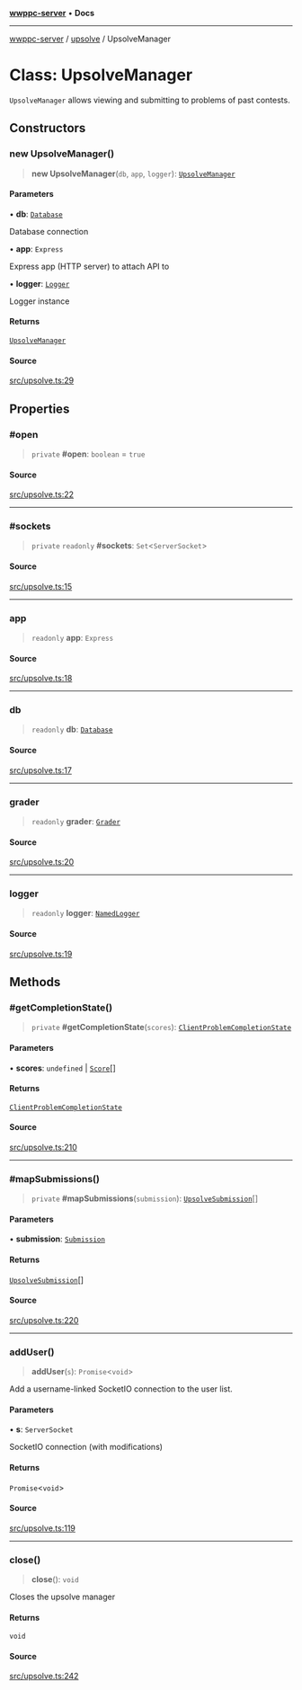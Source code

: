 [**wwppc-server**](../../README.md) • **Docs**

***

[wwppc-server](../../modules.md) / [upsolve](../README.md) / UpsolveManager

# Class: UpsolveManager

`UpsolveManager` allows viewing and submitting to problems of past contests.

## Constructors

### new UpsolveManager()

> **new UpsolveManager**(`db`, `app`, `logger`): [`UpsolveManager`](UpsolveManager.md)

#### Parameters

• **db**: [`Database`](../../database/classes/Database.md)

Database connection

• **app**: `Express`

Express app (HTTP server) to attach API to

• **logger**: [`Logger`](../../log/interfaces/Logger.md)

Logger instance

#### Returns

[`UpsolveManager`](UpsolveManager.md)

#### Source

[src/upsolve.ts:29](https://github.com/WWPPC/WWPPC-server/blob/5af5647ee3617fa27e87b8a991f7e99d942ffb71/src/upsolve.ts#L29)

## Properties

### #open

> `private` **#open**: `boolean` = `true`

#### Source

[src/upsolve.ts:22](https://github.com/WWPPC/WWPPC-server/blob/5af5647ee3617fa27e87b8a991f7e99d942ffb71/src/upsolve.ts#L22)

***

### #sockets

> `private` `readonly` **#sockets**: `Set`\<`ServerSocket`\>

#### Source

[src/upsolve.ts:15](https://github.com/WWPPC/WWPPC-server/blob/5af5647ee3617fa27e87b8a991f7e99d942ffb71/src/upsolve.ts#L15)

***

### app

> `readonly` **app**: `Express`

#### Source

[src/upsolve.ts:18](https://github.com/WWPPC/WWPPC-server/blob/5af5647ee3617fa27e87b8a991f7e99d942ffb71/src/upsolve.ts#L18)

***

### db

> `readonly` **db**: [`Database`](../../database/classes/Database.md)

#### Source

[src/upsolve.ts:17](https://github.com/WWPPC/WWPPC-server/blob/5af5647ee3617fa27e87b8a991f7e99d942ffb71/src/upsolve.ts#L17)

***

### grader

> `readonly` **grader**: [`Grader`](../../grader/classes/Grader.md)

#### Source

[src/upsolve.ts:20](https://github.com/WWPPC/WWPPC-server/blob/5af5647ee3617fa27e87b8a991f7e99d942ffb71/src/upsolve.ts#L20)

***

### logger

> `readonly` **logger**: [`NamedLogger`](../../log/classes/NamedLogger.md)

#### Source

[src/upsolve.ts:19](https://github.com/WWPPC/WWPPC-server/blob/5af5647ee3617fa27e87b8a991f7e99d942ffb71/src/upsolve.ts#L19)

## Methods

### #getCompletionState()

> `private` **#getCompletionState**(`scores`): [`ClientProblemCompletionState`](../../contest/enumerations/ClientProblemCompletionState.md)

#### Parameters

• **scores**: `undefined` \| [`Score`](../../database/interfaces/Score.md)[]

#### Returns

[`ClientProblemCompletionState`](../../contest/enumerations/ClientProblemCompletionState.md)

#### Source

[src/upsolve.ts:210](https://github.com/WWPPC/WWPPC-server/blob/5af5647ee3617fa27e87b8a991f7e99d942ffb71/src/upsolve.ts#L210)

***

### #mapSubmissions()

> `private` **#mapSubmissions**(`submission`): [`UpsolveSubmission`](../interfaces/UpsolveSubmission.md)[]

#### Parameters

• **submission**: [`Submission`](../../database/interfaces/Submission.md)

#### Returns

[`UpsolveSubmission`](../interfaces/UpsolveSubmission.md)[]

#### Source

[src/upsolve.ts:220](https://github.com/WWPPC/WWPPC-server/blob/5af5647ee3617fa27e87b8a991f7e99d942ffb71/src/upsolve.ts#L220)

***

### addUser()

> **addUser**(`s`): `Promise`\<`void`\>

Add a username-linked SocketIO connection to the user list.

#### Parameters

• **s**: `ServerSocket`

SocketIO connection (with modifications)

#### Returns

`Promise`\<`void`\>

#### Source

[src/upsolve.ts:119](https://github.com/WWPPC/WWPPC-server/blob/5af5647ee3617fa27e87b8a991f7e99d942ffb71/src/upsolve.ts#L119)

***

### close()

> **close**(): `void`

Closes the upsolve manager

#### Returns

`void`

#### Source

[src/upsolve.ts:242](https://github.com/WWPPC/WWPPC-server/blob/5af5647ee3617fa27e87b8a991f7e99d942ffb71/src/upsolve.ts#L242)
